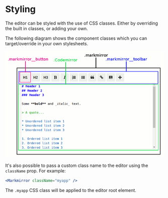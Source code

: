 Styling
=======
The editor can be styled with the use of CSS classes. Either by overriding the built in classes, or adding your own.

The following diagram shows the component classes which you can target/override in your own stylesheets.

![Class names](images/classes.png)

It's also possible to pass a custom class name to the editor using the `className` prop. For example:

```jsx
<Markmirror className="myapp" />
```

The `.myapp` CSS class will be applied to the editor root element.
